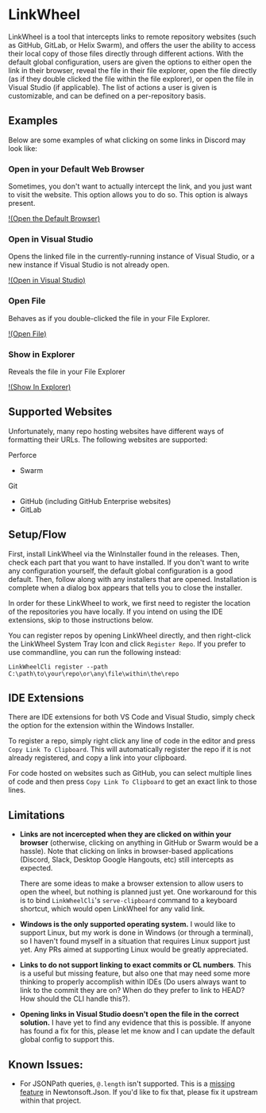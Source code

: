 # LinkWheel

LinkWheel is a tool that intercepts links to remote repository websites (such
as GitHub, GitLab, or Helix Swarm), and offers the user the ability to access 
their local copy of those files directly through different actions. With the
default global configuration, users are given the options to either open the
link in their browser, reveal the file in their file explorer, open the file
directly (as if they double clicked the file within the file explorer), or
open the file in Visual Studio (if applicable). The list of actions a user is
given is customizable, and can be defined on a per-repository basis.

## Examples

Below are some examples of what clicking on some links in Discord may look like:

### Open in your Default Web Browser

Sometimes, you don't want to actually intercept the link, and you just want to
visit the website. This option allows you to do so. This option is always
present.

[!(Open the Default Browser)](https://user-images.githubusercontent.com/5975215/147231986-18a7d3af-1a05-40c3-8683-bd39893089f6.mov)

### Open in Visual Studio

Opens the linked file in the currently-running instance of Visual Studio, or a
new instance if Visual Studio is not already open.

[!(Open in Visual Studio)](https://user-images.githubusercontent.com/5975215/147233303-f8303b39-e5d7-48b1-a80a-109faef7f7b3.mov)

### Open File

Behaves as if you double-clicked the file in your File Explorer.

[!(Open File)](https://user-images.githubusercontent.com/5975215/147233409-7c068b9b-7d60-4b6b-9137-0f7896a9b05a.mov)

### Show in Explorer

Reveals the file in your File Explorer

[!(Show In Explorer)](https://user-images.githubusercontent.com/5975215/147233443-ee6b4976-4024-4f9c-a060-f8be655894d7.mov)

## Supported Websites

Unfortunately, many repo hosting websites have different ways of formatting
their URLs. The following websites are supported:

Perforce
* Swarm

Git
* GitHub (including GitHub Enterprise websites)
* GitLab

## Setup/Flow

First, install LinkWheel via the WinInstaller found in the releases. Then,
check each part that you want to have installed. If you don't want to write any
configuration yourself, the default global configuration is a good default.
Then, follow along with any installers that are opened. Installation is
complete when a dialog box appears that tells you to close the installer.

In order for these LinkWheel to work, we first need to register the location of
the repositories you have locally. If you intend on using the IDE extensions,
skip to those instructions below. 

You can register repos by opening LinkWheel directly, and then right-click the
LinkWheel System Tray Icon and click `Register Repo`. If you prefer to use
commandline, you can run the following instead:

```
LinkWheelCli register --path C:\path\to\your\repo\or\any\file\within\the\repo
```

## IDE Extensions

There are IDE extensions for both VS Code and Visual Studio, simply check the
option for the extension within the Windows Installer.

To register a repo, simply right click any line of code in the editor and press
`Copy Link To Clipboard`. This will automatically register the repo if it is
not already registered, and copy a link into your clipboard.

For code hosted on websites such as GitHub, you can select multiple lines of
code and then press `Copy Link To Clipboard` to get an exact link to those
lines.

## Limitations

* **Links are not incercepted when they are clicked on within your browser** 
  (otherwise, clicking on anything in GitHub or Swarm would be a hassle). Note
  that clicking on links in browser-based applications (Discord, Slack, Desktop
  Google Hangouts, etc) still intercepts as expected.
  
  There are some ideas to make a browser extension to allow users to open the
  wheel, but nothing is planned just yet. One workaround for this is to bind 
  `LinkWheelCli`'s `serve-clipboard` command to a keyboard shortcut, which
  would open LinkWheel for any valid link.

* **Windows is the only supported operating system.** I would like to support
  Linux, but my work is done in Windows (or through a terminal), so I haven't
  found myself in a situation that requires Linux support just yet. Any PRs
  aimed at supporting Linux would be greatly appreciated.

* **Links to do not support linking to exact commits or CL numbers**. This is a
  useful but missing feature, but also one that may need some more thinking to
  properly accomplish within IDEs (Do users always want to link to the commit
  they are on? When do they prefer to link to HEAD? How should the CLI handle
  this?).

* **Opening links in Visual Studio doesn't open the file in the correct
  solution.** I have yet to find any evidence that this is possible. If anyone
  has found a fix for this, please let me know and I can update the default 
  global config to support this.

## Known Issues:

* For JSONPath queries, `@.length` isn't supported. This is a 
  [missing feature](https://github.com/JamesNK/Newtonsoft.Json/issues/1318) in
  Newtonsoft.Json. If you'd like to fix that, please fix it upstream within
  that project.
